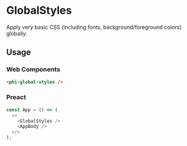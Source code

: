 <phi-global-styles />

# GlobalStyles

Apply very basic CSS (including fonts, background/foreground colors) globally.

## Usage
### Web Components

```html
<phi-global-styles />
```

### Preact

```js
const App = () => (
  <>
    <GlobalStyles />
    <AppBody />
  </>
);
```
